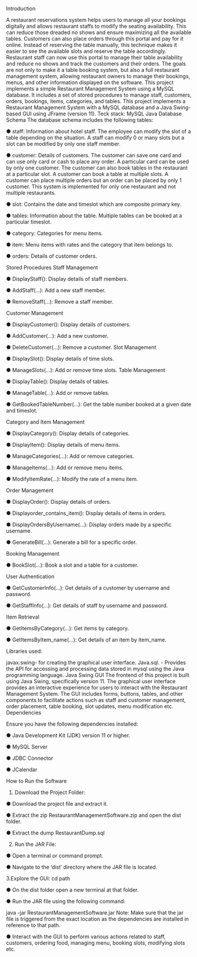 Introduction

A restaurant reservations system helps users to manage all your bookings digitally and allows restaurant staffs to modify the seating availability. This can reduce those dreaded no shows and ensure maximizing all the available tables. Customers can also place orders through this portal and pay for it online. Instead of reserving the table manually, this technique makes it easier to see the available slots and reserve the table accordingly. Restaurant staff can now use this portal to manage their table availability and reduce no shows and track the customers and their orders.
The goals are not only to make it a table booking system, but also a full restaurant management system, allowing restaurant owners to manage their bookings, menus, and other information displayed on the software.
This project implements a simple Restaurant Management System using a MySQL database. It includes a set of stored procedures to manage staff, customers, orders, bookings, items, categories, and tables. This project implements a Restaurant Management System with a MySQL database and a Java Swing-based GUI using JFrame (version 11).
Teck stack:
MySQL Java
Database Schema
The database schema includes the following tables:

● staff: Information about hotel staff. The employee can modify the slot of a table depending on the
situation. A staff can modify 0 or many slots but a slot can be modified by only one staff member.

● customer: Details of customers. The customer can save one card and can use only card or cash to place any order. A particular card can be used by only one customer. The customer can also book tables in the restaurant at a particular slot. A customer can book a table at multiple slots. A customer can place multiple orders but an order can be placed by only 1 customer. This system is implemented for only one
restaurant and not multiple restaurants.

● slot: Contains the date and timeslot which are composite primary key.

● tables: Information about the table. Multiple tables can be booked at a particular timeslot.

● category: Categories for menu items.

● item: Menu items with rates and the category that item belongs to.

● orders: Details of customer orders.

Stored Procedures
Staff Management

● DisplayStaff(): Display details of staff members.

● AddStaff(...): Add a new staff member.

● RemoveStaff(...): Remove a staff member.

Customer Management

● DisplayCustomer(): Display details of customers.

● AddCustomer(...): Add a new customer.

● DeleteCustomer(...): Remove a customer. Slot Management

● DisplaySlot(): Display details of time slots.

● ManageSlots(...): Add or remove time slots. Table Management

● DisplayTable(): Display details of tables.

● ManageTable(...): Add or remove tables.

● GetBookedTableNumber(...): Get the table number booked at a given date and timeslot.

Category and Item Management

● DisplayCategory(): Display details of categories.

● DisplayItem(): Display details of menu items.

● ManageCategories(...): Add or remove categories.

● ManageItems(...): Add or remove menu items.

● ModifyItemRate(...): Modify the rate of a menu item.

Order Management

● DisplayOrder(): Display details of orders.

● Displayorder_contains_item(): Display details of items in orders.

● DisplayOrdersByUsername(...): Display orders made by a specific username.

● GenerateBill(...): Generate a bill for a specific order.

Booking Management

● BookSlot(...): Book a slot and a table for a customer.

User Authentication

● GetCustomerInfo(...): Get details of a customer by username and password.

● GetStaffInfo(...): Get details of staff by username and password.

Item Retrieval

● GetItemsByCategory(...): Get items by category.

● GetItemsByItem_name(...): Get details of an item by item_name.

Libraries used:

javax.swing- for creating the graphical user interface.
Java.sql. - Provides the API for accessing and processing data stored in mysql using the Java programming language.
Java Swing GUI
The frontend of this project is built using Java Swing, specifically version 11. The graphical user interface provides an interactive experience for users to interact with the Restaurant Management System. The GUI includes forms, buttons, tables, and other components to facilitate actions such as staff and customer management, order placement, table booking, slot updates, menu modification etc.
Dependencies

Ensure you have the following dependencies installed:

● Java Development Kit (JDK) version 11 or higher.

● MySQL Server

● JDBC Connector

● JCalendar

How to Run the Software

1. Download the Project Folder:
   
● Download the project file and extract it.

● Extract the zip RestaurantManagementSoftware.zip and open the dist folder.

● Extract the dump RestaurantDump.sql

2. Run the JAR File:
   
● Open a terminal or command prompt.

● Navigate to the ‘dist’ directory where the JAR file is located.

3.Explore the GUI:
cd path

● On the dist folder open a new terminal at that folder.

● Run the JAR file using the following command:

java -jar RestaurantManagementSoftware.jar
Note: Make sure that the jar file is triggered from the exact location as the dependencies are installed in reference to that path.

● Interact with the GUI to perform various actions related to staff, customers, ordering food, managing menu, booking slots, modifying slots etc.
